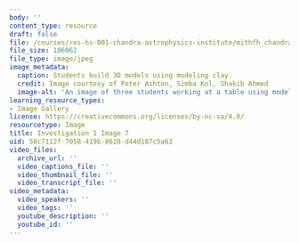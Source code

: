 ```yaml
---
body: ''
content_type: resource
draft: false
file: /courses/res-hs-001-chandra-astrophysics-institute/mithfh_chandra_inv1_cl_md3.jpg
file_size: 106062
file_type: image/jpeg
image_metadata:
  caption: Students build 3D models using modeling clay.
  credit: Image courtesy of Peter Ashton, Simba Kol, Shakib Ahmed
  image-alt: 'An image of three students working at a table using modeling clay. '
learning_resource_types:
- Image Gallery
license: https://creativecommons.org/licenses/by-nc-sa/4.0/
resourcetype: Image
title: Investigation 1 Image 7
uid: 58c7112f-7058-419b-8628-d44d187c5a63
video_files:
  archive_url: ''
  video_captions_file: ''
  video_thumbnail_file: ''
  video_transcript_file: ''
video_metadata:
  video_speakers: ''
  video_tags: ''
  youtube_description: ''
  youtube_id: ''
---
```


